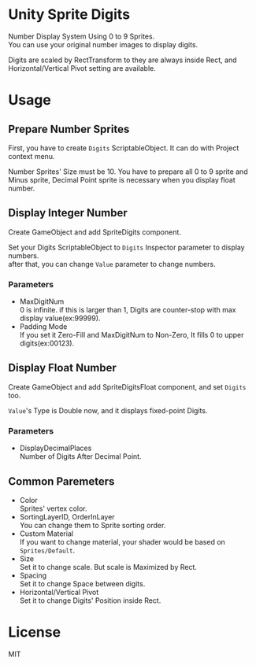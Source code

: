 # Unity Sprite Digits

Number Display System Using 0 to 9 Sprites.  
You can use your original number images to display digits.

Digits are scaled by RectTransform to they are always inside Rect, and Horizontal/Vertical Pivot setting are available.

# Usage

## Prepare Number Sprites

First, you have to create `Digits` ScriptableObject. It can do with Project context menu.

Number Sprites' Size must be 10. You have to prepare all 0 to 9 sprite and Minus sprite, Decimal Point sprite is necessary when you display float number.

## Display Integer Number

Create GameObject and add SpriteDigits component.

Set your Digits ScriptableObject to `Digits` Inspector parameter to display numbers.  
after that, you can change `Value` parameter to change numbers.

### Parameters

- MaxDigitNum  
0 is infinite. if this is larger than 1, Digits are counter-stop with max display value(ex:99999).
- Padding Mode  
If you set it Zero-Fill and MaxDigitNum to Non-Zero, It fills 0 to upper digits(ex:00123).

## Display Float Number

Create GameObject and add SpriteDigitsFloat component, and set `Digits` too.

`Value`'s Type is Double now, and it displays fixed-point Digits.

### Parameters

- DisplayDecimalPlaces  
Number of Digits After Decimal Point.

## Common Paremeters

- Color  
Sprites' vertex color.
- SortingLayerID, OrderInLayer  
You can change them to Sprite sorting order.
- Custom Material  
If you want to change material, your shader would be based on `Sprites/Default`.  
- Size  
Set it to change scale. But scale is Maximized by Rect.
- Spacing  
Set it to change Space between digits.
- Horizontal/Vertical Pivot  
Set it to change Digits' Position inside Rect.

# License

MIT